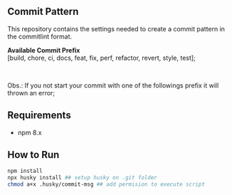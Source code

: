 ## Commit Pattern
This repository contains the settings needed to create a commit pattern in the commitlint format.

**Available Commit Prefix** <br />
[build, chore, ci, docs, feat, fix, perf, refactor, revert, style, test];

<br />

Obs.: If you not start your commit with one of the followings prefix it will thrown an error;

## Requirements
- npm 8.x

## How to Run
```bash
npm install
npx husky install ## setup husky on .git folder 
chmod a+x .husky/commit-msg ## add permision to execute script
```

